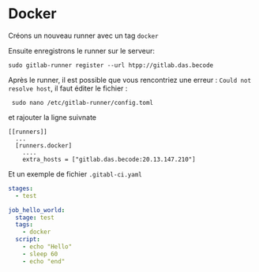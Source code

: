 # Docker

Créons un nouveau runner avec un tag ``docker``

Ensuite enregistrons le runner sur le serveur: 

```
sudo gitlab-runner register --url htpp://gitlab.das.becode
```

Après le runner, il est possible que vous rencontriez une erreur : ``Could not resolve host``, il faut éditer le fichier :

```
 sudo nano /etc/gitlab-runner/config.toml
```
et rajouter la ligne suivnate 

```
[[runners]]
  ...
  [runners.docker]
    ....
    extra_hosts = ["gitlab.das.becode:20.13.147.210"]
```

Et un exemple de fichier ``.gitabl-ci.yaml``  

```yaml
stages:
  - test

job_hello_world:
  stage: test
  tags:
    - docker
  script:
    - echo "Hello"
    - sleep 60
    - echo "end"
```
